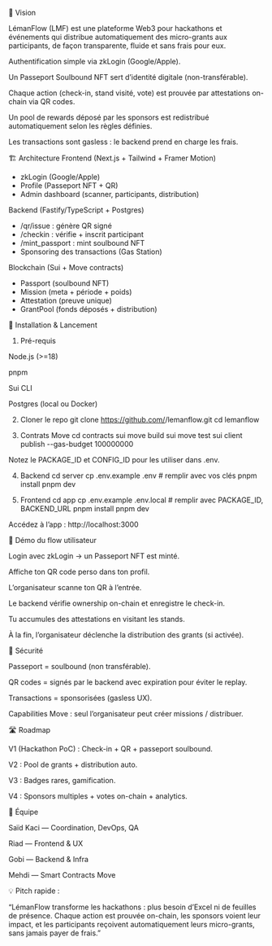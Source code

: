 🌊 Vision

LémanFlow (LMF) est une plateforme Web3 pour hackathons et événements qui distribue automatiquement des micro-grants aux participants, de façon transparente, fluide et sans frais pour eux.

Authentification simple via zkLogin (Google/Apple).

Un Passeport Soulbound NFT sert d’identité digitale (non-transférable).

Chaque action (check-in, stand visité, vote) est prouvée par attestations on-chain via QR codes.

Un pool de rewards déposé par les sponsors est redistribué automatiquement selon les règles définies.

Les transactions sont gasless : le backend prend en charge les frais.

🏗️ Architecture
Frontend (Next.js + Tailwind + Framer Motion)
  - zkLogin (Google/Apple)
  - Profile (Passeport NFT + QR)
  - Admin dashboard (scanner, participants, distribution)

Backend (Fastify/TypeScript + Postgres)
  - /qr/issue : génère QR signé
  - /checkin : vérifie + inscrit participant
  - /mint_passport : mint soulbound NFT
  - Sponsoring des transactions (Gas Station)

Blockchain (Sui + Move contracts)
  - Passport (soulbound NFT)
  - Mission (meta + période + poids)
  - Attestation (preuve unique)
  - GrantPool (fonds déposés + distribution)

🚀 Installation & Lancement
1. Pré-requis

Node.js
 (>=18)

pnpm

Sui CLI

Postgres (local ou Docker)

2. Cloner le repo
git clone https://github.com/<votre-org>/lemanflow.git
cd lemanflow

3. Contrats Move
cd contracts
sui move build
sui move test
sui client publish --gas-budget 100000000


Notez le PACKAGE_ID et CONFIG_ID pour les utiliser dans .env.

4. Backend
cd server
cp .env.example .env   # remplir avec vos clés
pnpm install
pnpm dev

5. Frontend
cd app
cp .env.example .env.local   # remplir avec PACKAGE_ID, BACKEND_URL
pnpm install
pnpm dev


Accédez à l’app : http://localhost:3000

📲 Démo du flow utilisateur

Login avec zkLogin → un Passeport NFT est minté.

Affiche ton QR code perso dans ton profil.

L’organisateur scanne ton QR à l’entrée.

Le backend vérifie ownership on-chain et enregistre le check-in.

Tu accumules des attestations en visitant les stands.

À la fin, l’organisateur déclenche la distribution des grants (si activée).

🔐 Sécurité

Passeport = soulbound (non transférable).

QR codes = signés par le backend avec expiration pour éviter le replay.

Transactions = sponsorisées (gasless UX).

Capabilities Move : seul l’organisateur peut créer missions / distribuer.

🛣️ Roadmap

V1 (Hackathon PoC) : Check-in + QR + passeport soulbound.

V2 : Pool de grants + distribution auto.

V3 : Badges rares, gamification.

V4 : Sponsors multiples + votes on-chain + analytics.

👥 Équipe

Saïd Kaci — Coordination, DevOps, QA

Riad — Frontend & UX

Gobi — Backend & Infra

Mehdi — Smart Contracts Move

💡 Pitch rapide :

“LémanFlow transforme les hackathons : plus besoin d’Excel ni de feuilles de présence.
Chaque action est prouvée on-chain, les sponsors voient leur impact,
et les participants reçoivent automatiquement leurs micro-grants, sans jamais payer de frais.”
